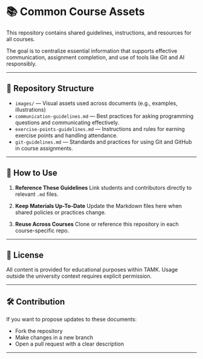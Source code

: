 # 📚 Common Course Assets

This repository contains shared guidelines, instructions, and resources for all courses.

The goal is to centralize essential information that supports effective communication, assignment completion, and use of tools like Git and AI responsibly.

---

## 📂 Repository Structure

- `images/` — Visual assets used across documents (e.g., examples, illustrations)
- `communication-guidelines.md` — Best practices for asking programming questions and communicating effectively.
- `exercise-points-guidelines.md` — Instructions and rules for earning exercise points and handling attendance.
- `git-guidelines.md` — Standards and practices for using Git and GitHub in course assignments.

---

## 📌 How to Use

1. **Reference These Guidelines**
   Link students and contributors directly to relevant `.md` files.

2. **Keep Materials Up-To-Date**
   Update the Markdown files here when shared policies or practices change.

3. **Reuse Across Courses**
   Clone or reference this repository in each course-specific repo.

---

## 📜 License

All content is provided for educational purposes within TAMK.
Usage outside the university context requires explicit permission.

---

## 🛠️ Contribution

If you want to propose updates to these documents:

- Fork the repository
- Make changes in a new branch
- Open a pull request with a clear description

---
